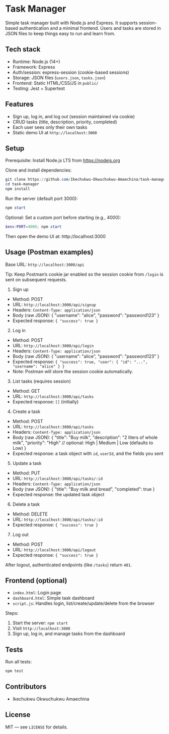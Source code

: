 # Task Manager

Simple task manager built with Node.js and Express. It supports session-based authentication and a minimal frontend. Users and tasks are stored in JSON files to keep things easy to run and learn from.

## Tech stack

- Runtime: Node.js (14+)
- Framework: Express
- Auth/session: express-session (cookie-based sessions)
- Storage: JSON files (`users.json`, `tasks.json`)
- Frontend: Static HTML/CSS/JS in `public/`
- Testing: Jest + Supertest

## Features

- Sign up, log in, and log out (session maintained via cookie)
- CRUD tasks (title, description, priority, completed)
- Each user sees only their own tasks
- Static demo UI at `http://localhost:3000`

## Setup

Prerequisite: Install Node.js LTS from https://nodejs.org

Clone and install dependencies:

```powershell
git clone https://github.com/Ikechukwu-Okwuchukwu-Amaechina/task-manager.git
cd task-manager
npm install
```

Run the server (default port 3000):

```powershell
npm start
```

Optional: Set a custom port before starting (e.g., 4000):

```powershell
$env:PORT=4000; npm start
```

Then open the demo UI at: http://localhost:3000

## Usage (Postman examples)

Base URL: `http://localhost:3000/api`

Tip: Keep Postman’s cookie jar enabled so the session cookie from `/login` is sent on subsequent requests.

1) Sign up
- Method: POST
- URL: `http://localhost:3000/api/signup`
- Headers: `Content-Type: application/json`
- Body (raw JSON):
	{
		"username": "alice",
		"password": "password123"
	}
- Expected response: `{ "success": true }`

2) Log in
- Method: POST
- URL: `http://localhost:3000/api/login`
- Headers: `Content-Type: application/json`
- Body (raw JSON):
	{
		"username": "alice",
		"password": "password123"
	}
- Expected response: `{ "success": true, "user": { "id": "...", "username": "alice" } }`
- Note: Postman will store the session cookie automatically.

3) List tasks (requires session)
- Method: GET
- URL: `http://localhost:3000/api/tasks`
- Expected response: `[]` (initially)

4) Create a task
- Method: POST
- URL: `http://localhost:3000/api/tasks`
- Headers: `Content-Type: application/json`
- Body (raw JSON):
	{
		"title": "Buy milk",
		"description": "2 liters of whole milk",
		"priority": "High" // optional: High | Medium | Low (defaults to Low)
	}
- Expected response: a task object with `id`, `userId`, and the fields you sent

5) Update a task
- Method: PUT
- URL: `http://localhost:3000/api/tasks/:id`
- Headers: `Content-Type: application/json`
- Body (raw JSON):
	{
		"title": "Buy milk and bread",
		"completed": true
	}
- Expected response: the updated task object

6) Delete a task
- Method: DELETE
- URL: `http://localhost:3000/api/tasks/:id`
- Expected response: `{ "success": true }`

7) Log out
- Method: POST
- URL: `http://localhost:3000/api/logout`
- Expected response: `{ "success": true }`

After logout, authenticated endpoints (like `/tasks`) return `401`.

## Frontend (optional)

- `index.html`: Login page
- `dashboard.html`: Simple task dashboard
- `script.js`: Handles login, list/create/update/delete from the browser

Steps:
1. Start the server: `npm start`
2. Visit `http://localhost:3000`
3. Sign up, log in, and manage tasks from the dashboard

## Tests

Run all tests:

```powershell
npm test
```

## Contributors

- Ikechukwu Okwuchukwu Amaechina

## License

MIT — see `LICENSE` for details.


